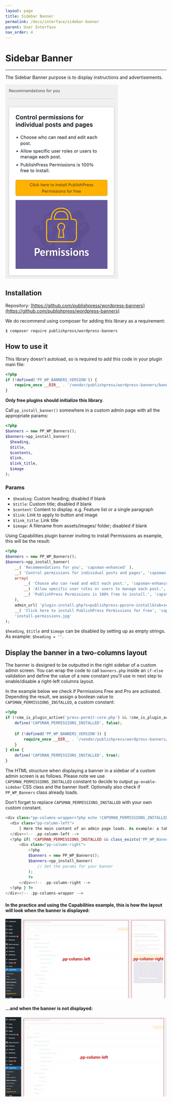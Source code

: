 ```yaml
---
layout: page
title: Sidebar Banner
permalink: /docs/interface/sidebar-banner
parent: User Interface
nav_order: 4
---
```


# Sidebar Banner

---
The Sidebar Banner purpose is to display instructions and advertisements.

![Sidebar Banner](/assets/img/interface/sidebar-banner.png)

## Installation

Repository: [https://github.com/publishpress/wordpress-banners](https://github.com/publishpress/wordpress-banners)

We do recommend using composer for adding this library as a requirement:

```shell
$ composer require publishpress/wordpress-banners
```

## How to use it

This library doesn't autoload, so is required to add this code in your plugin main file:
```php
<?php
if (!defined('PP_WP_BANNERS_VERSION')) {
    require_once __DIR__ . '/vendor/publishpress/wordpress-banners/banners.php';
}
```

**Only free plugins should initialize this library**.

Call `pp_install_banner()` somewhere in a custom admin page with all the appropriate params:

```php
<?php
$banners = new PP_WP_Banners();
$banners->pp_install_banner(
  $heading,
  $title,
  $contents,
  $link,
  $link_title,
  $image
);
```

### Params

* `$heading`: Custom heading; disabled if blank
* `$title`: Custom title; disabled if blank
* `$content`: Content to display. e.g. Feature list or a single paragraph
* `$link`: Link to apply to button and image
* `$link_title`: Link title
* `$image`: A filename from assets/images/ folder; disabled if blank

Using Capabilities plugin banner inviting to install Permissions as example, this will be the result:

```php
<?php
$banners = new PP_WP_Banners();
$banners->pp_install_banner(
    __( 'Recommendations for you', 'capsman-enhanced' ),
    __( 'Control permissions for individual posts and pages', 'capsman-enhanced' ),
    array(
        __( 'Choose who can read and edit each post.', 'capsman-enhanced' ),
        __( 'Allow specific user roles or users to manage each post.', 'capsman-enhanced' ),
        __( 'PublishPress Permissions is 100% free to install.', 'capsman-enhanced' )
    ),
    admin_url( 'plugin-install.php?s=publishpress-ppcore-install&tab=search&type=term' ),
    __( 'Click here to install PublishPress Permissions for free', 'capsman-enhanced' ),
    'install-permissions.jpg'
);
```

`$heading`, `$title` and `$image` can be disabled by setting up as empty strings. As example: `$heading = ''`.

## Display the banner in a two-columns layout

The banner is designed to be outputted in the right sidebar of a custom admin screen. You can wrap the code to call `banners.php` inside an `if-else` validation and define the value of a new constant you'll use in next step to enable/disable a right-left columns layout.

In the example below we check if Permissions Free and Pro are activated. Depending the result, we assign a boolean value to `CAPSMAN_PERMISSIONS_INSTALLED`, a custom constant:

```php
<?php
if (!cme_is_plugin_active('press-permit-core.php') && !cme_is_plugin_active('presspermit-pro.php')) {
	define('CAPSMAN_PERMISSIONS_INSTALLED', false);

	if (!defined('PP_WP_BANNERS_VERSION')) {
	    require_once __DIR__ . '/vendor/publishpress/wordpress-banners/banners.php';
	}
} else {
	define('CAPSMAN_PERMISSIONS_INSTALLED', true);
}
```

The HTML structure when displaying a banner in a sidebar of a custom admin screen is as follows. Please note we use `CAPSMAN_PERMISSIONS_INSTALLED` constant to decide to output `pp-enable-sidebar` CSS class and the banner itself. Optionally also check if `PP_WP_Banners` class already loads.

Don't forget to replace `CAPSMAN_PERMISSIONS_INSTALLED` with your own custom constant.

```php
<div class="pp-columns-wrapper<?php echo !CAPSMAN_PERMISSIONS_INSTALLED ? ' pp-enable-sidebar' : '' ?>">
  <div class="pp-column-left">
      [ Here the main content of an admin page loads. As example: a table, tabs, etc. ]
  </div><!-- .pp-column-left -->
  <?php if( !CAPSMAN_PERMISSIONS_INSTALLED && class_exists('PP_WP_Banners') ) { ?>
      <div class="pp-column-right">
          <?php
          $banners = new PP_WP_Banners();
          $banners->pp_install_banner(
              // Set the params for your banner
          );
          ?>
      </div><!-- .pp-column-right -->
  <?php } ?>
</div><!-- .pp-columns-wrapper -->
```

#### In the practice and using the Capabilities example, this is how the layout will look when the banner is displayed:

![2 Columns Layout](/assets/img/interface/sidebar-banner-2-columns.jpg)

#### ...and when the banner is not displayed:

![1 Column Layout](/assets/img/interface/sidebar-banner-1-column.jpg)
